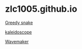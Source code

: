 # zlc1005.github.io
[Greedy snake](greedy_snake.html)

[kaleidoscope](wht.html)

[Wavemaker](w.html)
